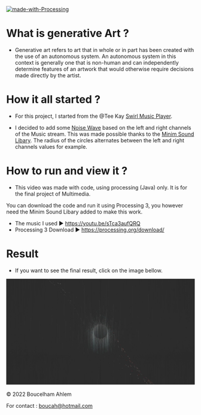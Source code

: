 [![made-with-Processing](https://upload.wikimedia.org/wikipedia/commons/thumb/2/2e/Processing_3_logo.png/600px-Processing_3_logo.png)](https://processing.org/)


# What is generative Art ?
* Generative art refers to art that in whole or in part has been created with the use of an autonomous system. An autonomous system in this context is generally one that is non-human and can independently determine features of an artwork that would otherwise require decisions made directly by the artist.

# How it all started ?

* For this project, I started from the @Tee Kay [Swirl Music Player](https://pastebin.com/vTvvemtV).

* I decided to add  some [Noise Wave](https://processing.org/examples/noisewave.html) based on the left and right channels of the Music stream. This was made possible thanks to the [Minim Sound Libary](http://code.compartmental.net/minim/audioplayer_class_audioplayer.html). The radius of the circles alternates between the left and right channels values for example.

# How to run and view it ?

* This video was made with code, using processing (Java) only. It is for the final project of Multimedia.

You can download the code and run it using Processing 3, you however need the Minim Sound Libary added to make this work. 

* The music I used ► https://youtu.be/sTca3aufQRQ
* Processing 3 Download ► https://processing.org/download/


# Result

* If you want to see the final result, click on the image bellow.

[<img src="preview.jpg" />](https://youtu.be/bH6qFdFs55E)

© 2022 Boucelham Ahlem

For contact : boucah@hotmail.com
